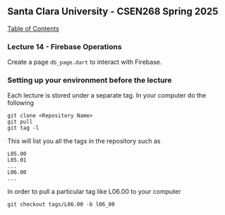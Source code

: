 ## Santa Clara University - CSEN268 Spring 2025

[Table of Contents](/toc.md)

### Lecture 14 -  Firebase Operations

Create a page `db_page.dart` to interact with Firebase.



### Setting up your environment before the lecture

Each lecture is stored under a separate tag. In your computer do the following

    git clone <Repository Name>
    git pull
    git tag -l

This will list you all the tags in the repository such as

    L05.00
    L05.01
    ...
    L06.00
    ...

In order to pull a particular tag like L06.00 to your computer

    git checkout tags/L06.00 -b l06_00


